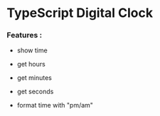 # TypeScript Digital Clock
### Features :
 * show time
 * get hours 
 * get minutes
 * get seconds
 
 * format time with "pm/am"
